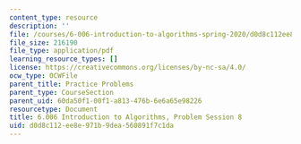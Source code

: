 ```yaml
---
content_type: resource
description: ''
file: /courses/6-006-introduction-to-algorithms-spring-2020/d0d8c112ee8e971b9dea560891f7c1da_MIT6_006S20_prob8.pdf
file_size: 216190
file_type: application/pdf
learning_resource_types: []
license: https://creativecommons.org/licenses/by-nc-sa/4.0/
ocw_type: OCWFile
parent_title: Practice Problems
parent_type: CourseSection
parent_uid: 60da50f1-00f1-a813-476b-6e6a65e98226
resourcetype: Document
title: 6.006 Introduction to Algorithms, Problem Session 8
uid: d0d8c112-ee8e-971b-9dea-560891f7c1da
---
```

